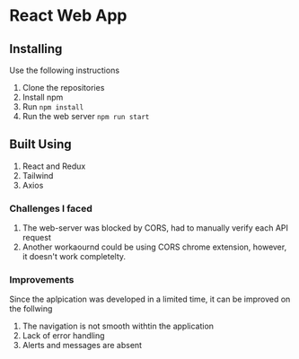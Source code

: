 # React Web App

## Installing
Use the following instructions
1. Clone the repositories
2. Install npm
3. Run `npm install`
4. Run the web server `npm run start`

## Built Using
1. React and Redux
2. Tailwind
3. Axios

### Challenges I faced
1. The web-server was blocked by CORS, had to manually verify each API request
2. Another workaournd could be using CORS chrome extension, however, it doesn't work completelty.

### Improvements
Since the aplpication was developed in a limited time, it can be improved on the follwing
1. The navigation is not smooth withtin the application
2. Lack of error handling
3. Alerts and messages are absent
